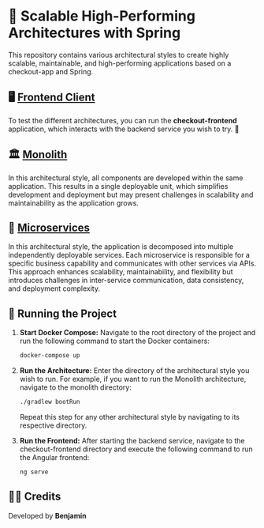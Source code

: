 # 🚀 Scalable High-Performing Architectures with Spring

This repository contains various architectural styles to create highly scalable, maintainable, and high-performing applications based on a checkout-app and Spring.

## 🖥️ [Frontend Client](checkout-frontend/README.md)
To test the different architectures, you can run the **checkout-frontend** application, which interacts with the backend service you wish to try. 🚀

## 🏛️ [Monolith](monolith/README.md)

In this architectural style, all components are developed within the same application. This results in a single deployable unit, which simplifies development and deployment but may present challenges in scalability and maintainability as the application grows.

## 🔗 [Microservices](microservices/README.md)

In this architectural style, the application is decomposed into multiple independently deployable services. Each microservice is responsible for a specific business capability and communicates with other services via APIs. This approach enhances scalability, maintainability, and flexibility but introduces challenges in inter-service communication, data consistency, and deployment complexity.

## 🔧 Running the Project

1. **Start Docker Compose:**
   Navigate to the root directory of the project and run the following command to start the Docker containers:

   ```bash
   docker-compose up

   ```
2. **Run the Architecture:**
    Enter the directory of the architectural style you wish to run. For example, if you want to run the Monolith architecture, navigate to the monolith directory:

    ```bash
    ./gradlew bootRun
    ```
    Repeat this step for any other architectural style by navigating to its respective directory.

3. **Run the Frontend:**
    After starting the backend service, navigate to the checkout-frontend directory and execute the following command to run the Angular frontend:

    ```bash
    ng serve
    ```
## 👨‍💻 Credits

Developed by **Benjamín**
